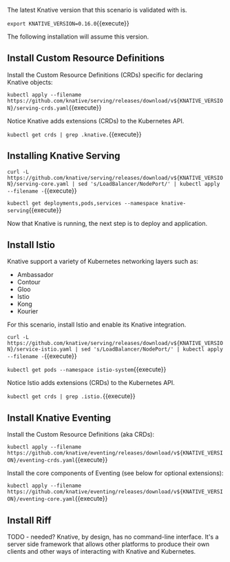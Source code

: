 The latest Knative version that this scenario is validated with is.

`export KNATIVE_VERSION=0.16.0`{{execute}}

The following installation will assume this version.

## Install Custom Resource Definitions

Install the Custom Resource Definitions (CRDs) specific for declaring Knative objects:

`kubectl apply --filename https://github.com/knative/serving/releases/download/v${KNATIVE_VERSION}/serving-crds.yaml`{{execute}}

Notice Knative adds extensions (CRDs) to the Kubernetes API.

`kubectl get crds | grep .knative.`{{execute}}

## Installing Knative Serving

`curl -L https://github.com/knative/serving/releases/download/v${KNATIVE_VERSION}/serving-core.yaml | sed 's/LoadBalancer/NodePort/' | kubectl apply --filename -`{{execute}}

`kubectl get deployments,pods,services --namespace knative-serving`{{execute}}

Now that Knative is running, the next step is to deploy and application.

## Install Istio

Knative support a variety of Kubernetes networking layers such as:

- Ambassador
- Contour
- Gloo
- Istio
- Kong
- Kourier

For this scenario, install Istio and enable its Knative integration.

`curl -L https://github.com/knative/serving/releases/download/v${KNATIVE_VERSION}/service-istio.yaml | sed 's/LoadBalancer/NodePort/' | kubectl apply --filename -`{{execute}}

`kubectl get pods --namespace istio-system`{{execute}}

Notice Istio adds extensions (CRDs) to the Kubernetes API.

`kubectl get crds | grep .istio.`{{execute}}


## Install Knative Eventing

Install the Custom Resource Definitions (aka CRDs):

`kubectl apply --filename https://github.com/knative/eventing/releases/download/v${KNATIVE_VERSION}/eventing-crds.yaml`{{execute}}

Install the core components of Eventing (see below for optional extensions):

`kubectl apply --filename https://github.com/knative/eventing/releases/download/v${KNATIVE_VERSION}/eventing-core.yaml`{{execute}}


## Install Riff ##

TODO - needed?
Knative, by design, has no command-line interface. It's a server side framework that allows other platforms to produce their own clients and other ways of interacting with Knative and Kubernetes.
